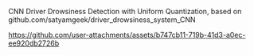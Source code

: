 CNN Driver Drowsiness Detection with Uniform Quantization, based on github.com/satyamgeek/driver_drowsiness_system_CNN



https://github.com/user-attachments/assets/b747cb11-719b-41d3-a0ec-ee920db2726b
